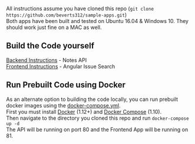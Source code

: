 All instructions assume you have cloned this repo (`git clone https://github.com/beverts312/sample-apps.git`)  
Both apps have been built and tested on Ubuntu 16.04 & Windows 10. They should work just fine on a MAC as well.  

## Build the Code yourself  
[Backend Instructions](./backend/README.md) - Notes API  
[Frontend Instructions](./frontend/README.md) - Angular Issue Search  

## Run Prebuilt Code using Docker  
As an alternate option to building the code locally, you can run prebuilt docker images using the [docker-compose.yml](./docker-compose.yml).  
First you must install [Docker](https://docs.docker.com/engine/installation/) (1.12+) and [Docker Compose](https://github.com/docker/compose/releases) (1.10).  
Then navigate to the directory you cloned this repo and run `docker-compose up -d`  
The API will be running on port 80 and the Frontend App will be running on 81.  
